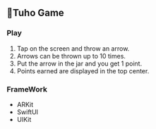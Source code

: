 ## 🎯Tuho Game

### Play
1. Tap on the screen and throw an arrow.
2. Arrows can be thrown up to 10 times.
3. Put the arrow in the jar and you get 1 point.
4. Points earned are displayed in the top center.

### FrameWork
- ARKit
- SwiftUI
- UIKit
